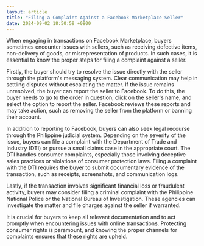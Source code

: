 ```yaml
---
layout: article
title: "Filing a Complaint Against a Facebook Marketplace Seller"
date: 2024-09-02 18:50:59 +0800
---
```


<p>When engaging in transactions on Facebook Marketplace, buyers sometimes encounter issues with sellers, such as receiving defective items, non-delivery of goods, or misrepresentation of products. In such cases, it is essential to know the proper steps for filing a complaint against a seller.</p><p>Firstly, the buyer should try to resolve the issue directly with the seller through the platform's messaging system. Clear communication may help in settling disputes without escalating the matter. If the issue remains unresolved, the buyer can report the seller to Facebook. To do this, the buyer needs to go to the order in question, click on the seller's name, and select the option to report the seller. Facebook reviews these reports and may take action, such as removing the seller from the platform or banning their account.</p><p>In addition to reporting to Facebook, buyers can also seek legal recourse through the Philippine judicial system. Depending on the severity of the issue, buyers can file a complaint with the Department of Trade and Industry (DTI) or pursue a small claims case in the appropriate court. The DTI handles consumer complaints, especially those involving deceptive sales practices or violations of consumer protection laws. Filing a complaint with the DTI requires the buyer to submit documentary evidence of the transaction, such as receipts, screenshots, and communication logs.</p><p>Lastly, if the transaction involves significant financial loss or fraudulent activity, buyers may consider filing a criminal complaint with the Philippine National Police or the National Bureau of Investigation. These agencies can investigate the matter and file charges against the seller if warranted.</p><p>It is crucial for buyers to keep all relevant documentation and to act promptly when encountering issues with online transactions. Protecting consumer rights is paramount, and knowing the proper channels for complaints ensures that these rights are upheld.</p>